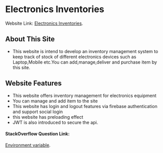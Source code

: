 # Electronics Inventories

Website Link: [Electronics Inventories](https://assignment-11-124e0.web.app).

## About This Site

- This website is intend to develop an inventory management system to keep track of stock of different electronics devices such as Laptop,Mobile etc.You can add,manage,deliver and purchase item by this site.

## Website Features

- This website offers inventory management for electronics equipment
- You can manage and add item to the site
- This website has login and logout features via firebase authentication and support social login
- this website has preloading effect
- JWT is also introduced to secure the api.

#### StackOverflow Question Link:

[Environment variable](https://i.ibb.co/nwwnLBQ/Screenshot-45.png).
